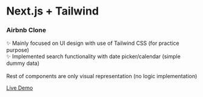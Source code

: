 # Next.js + Tailwind 

### Airbnb Clone
✨ Mainly focused on UI design with use of Tailwind CSS (for practice purpose) <br />
✨ Implemented search functionality with date picker/calendar (simple dummy data) 
<br /><br /> Rest of components are only visual representation (no logic implementation) <br />

[Live Demo](https://bit.ly/airbnb-clone-tom)
